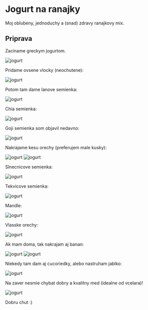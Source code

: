 # Jogurt na ranajky

Moj oblubeny, jednoduchy a (snad) zdravy ranajkovy mix.

## Priprava

Zaciname greckym jogurtom.

![jogurt](jogurt_na_ranajky/ranajky_2.jpg)

Pridame ovsene vlocky (neochutene):

![jogurt](jogurt_na_ranajky/ranajky_3.jpg)

Potom tam dame lanove semienka:

![jogurt](jogurt_na_ranajky/ranajky_4.jpg)

Chia semienka:

![jogurt](jogurt_na_ranajky/ranajky_6.jpg)

Goji semienka som objavil nedavno:

![jogurt](jogurt_na_ranajky/ranajky_7.jpg)

Nakrajame kesu orechy (preferujem male kusky):

![jogurt](jogurt_na_ranajky/ranajky_8.jpg)
![jogurt](jogurt_na_ranajky/ranajky_10.jpg)

Slnecnicove semienka:

![jogurt](jogurt_na_ranajky/ranajky_12.jpg)

Tekvicove semienka:

![jogurt](jogurt_na_ranajky/ranajky_14.jpg)

Mandle:

![jogurt](jogurt_na_ranajky/ranajky_15.jpg)

Vlasske orechy:

![jogurt](jogurt_na_ranajky/ranajky_18.jpg)

Ak mam doma, tak nakrajam aj banan:

![jogurt](jogurt_na_ranajky/ranajky_20.jpg)
![jogurt](jogurt_na_ranajky/ranajky_21.jpg)

Niekedy tam dam aj cucoriedky, alebo nastruham jablko:

![jogurt](jogurt_na_ranajky/ranajky_22.jpg)

Na zaver nesmie chybat dobry a kvalitny med (idealne od vcelara)!

![jogurt](jogurt_na_ranajky/ranajky_23.jpg)

Dobru chut :)
